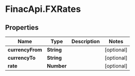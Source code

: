 # FinacApi.FXRates

## Properties
Name | Type | Description | Notes
------------ | ------------- | ------------- | -------------
**currencyFrom** | **String** |  | [optional] 
**currencyTo** | **String** |  | [optional] 
**rate** | **Number** |  | [optional] 
